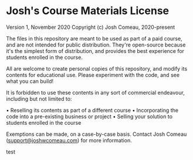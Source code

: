 # Josh's Course Materials License

Version 1, November 2020
Copyright (c) Josh Comeau, 2020-present

The files in this repository are meant to be used as part of a paid course, and are not intended for public distribution. They're open-source because it's the simplest form of distribution, and provides the best experience for students enrolled in the course.

All are welcome to create personal copies of this repository, and modify its contents for educational use. Please experiment with the code, and see what you can build!

It is forbidden to use these contents in any sort of commercial endeavour, including but not limited to:

• Reselling its contents as part of a different course
• Incorporating the code into a pre-existing business or project
• Selling your solution to students enrolled in the course

Exemptions can be made, on a case-by-case basis. Contact Josh Comeau (support@joshwcomeau.com) for more information.

test